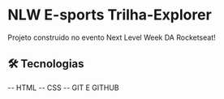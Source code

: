 # NLW E-sports Trilha-Explorer
Projeto construido no evento Next Level  Week DA Rocketseat!


## 🛠 Tecnologias

-- HTML
-- CSS
-- GIT E GITHUB
